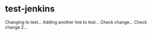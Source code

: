 # test-jenkins

Changing to test...
Adding another line to test...
Check change...
Check change 2...
